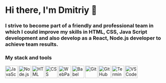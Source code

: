 # Hi there, I'm Dmitriy 👋

### I strive to become part of a friendly and professional team in which I could improve my skills in HTML, CSS, Java Script development and also develop as a React, Node.js developer to achieve team results.

### My stack and tools

<img align="left" alt="JavaScript" width="40px" src="https://upload.wikimedia.org/wikipedia/commons/thumb/9/99/Unofficial_JavaScript_logo_2.svg/800px-Unofficial_JavaScript_logo_2.svg.png" />

<img align="left" alt="Node.js" width="40px" src="https://habrastorage.org/getpro/habr/post_images/aec/abe/cc6/aecabecc60e10637e2a9982c111c9460.png" />

<img align="left" alt="HTML" width="40px" src="https://upload.wikimedia.org/wikipedia/commons/thumb/6/61/HTML5_logo_and_wordmark.svg/1200px-HTML5_logo_and_wordmark.svg.png" />

<img align="left" alt="CSS" width="40px" src="https://upload.wikimedia.org/wikipedia/commons/thumb/d/d5/CSS3_logo_and_wordmark.svg/1200px-CSS3_logo_and_wordmark.svg.png" />

<img align="left" alt="WebPack" width="40px" src="https://habrastorage.org/webt/k-/tm/2g/k-tm2gvbb_ky6gdrd-tzqrzjkf4.png" />

<img align="left" alt="Babel" width="40px" src="https://cdn.coursehunter.net/category/babel.png" />

<img align="left" alt="Git" width="40px" src="https://miro.medium.com/max/870/1*l9IZ_LeUCP_vwxjDKI2Xgw.jpeg" />

<img align="left" alt="GitHub" width="40px" src="https://play-lh.googleusercontent.com/PCpXdqvUWfCW1mXhH1Y_98yBpgsWxuTSTofy3NGMo9yBTATDyzVkqU580bfSln50bFU" />

<img align="left" alt="Terminal" width="40px" src="https://help.apple.com/assets/6152754A4192845C4361C49A/6152754B4192845C4361C4A1/ru_RU/d94aa1c4979b25e9ffbda97fcbae219a.png" />

<img align="left" alt="VSCode" width="40px" src="https://insmac.org/uploads/posts/2021-07/1625841610_code.png" />
